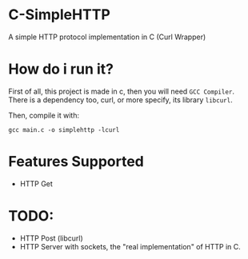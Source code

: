 # C-SimpleHTTP
A simple HTTP protocol implementation in C (Curl Wrapper)

# How do i run it?
First of all, this project is made in c, then you will need `GCC Compiler`.  
There is a dependency too, curl, or more specify, its library `libcurl`.  

Then, compile it with:  
```
gcc main.c -o simplehttp -lcurl
```

# Features Supported
- HTTP Get 

# TODO:
- HTTP Post (libcurl)
- HTTP Server with sockets, the "real implementation" of HTTP in C.

